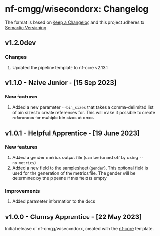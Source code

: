 # nf-cmgg/wisecondorx: Changelog

The format is based on [Keep a Changelog](https://keepachangelog.com/en/1.0.0/)
and this project adheres to [Semantic Versioning](https://semver.org/spec/v2.0.0.html).

## v1.2.0dev

### Changes

1. Updated the pipeline template to nf-core v2.13.1

## v1.1.0 - Naive Junior - [15 Sep 2023]

### New features

1. Added a new parameter `--bin_sizes` that takes a comma-delimited list of bin sizes to create references for. This will make it possible to create references for multiple bin sizes at once.

## v1.0.1 - Helpful Apprentice - [19 June 2023]

### New features

1. Added a gender metrics output file (can be turned off by using `--no_metrics`)
2. Added a new field to the samplesheet (`gender`). This optional field is used for the generation of the metrics file. The gender will be determined by the pipeline if this field is empty.

### Improvements

1. Added parameter information to the docs

## v1.0.0 - Clumsy Apprentice - [22 May 2023]

Initial release of nf-cmgg/wisecondorx, created with the [nf-core](https://nf-co.re/) template.
